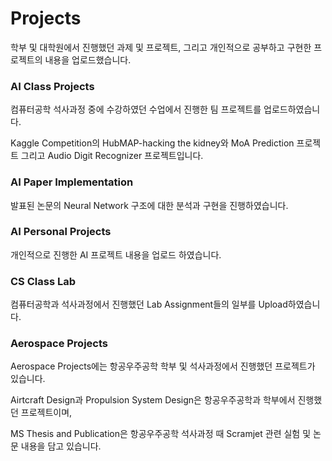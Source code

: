 # Projects

학부 및 대학원에서 진행했던 과제 및 프로젝트, 그리고 개인적으로 공부하고 구현한 프로젝트의 내용을 업로드했습니다.

### AI Class Projects
컴퓨터공학 석사과정 중에 수강하였던 수업에서 진행한 팀 프로젝트를 업로드하였습니다.

Kaggle Competition의 HubMAP-hacking the kidney와 MoA Prediction 프로젝트 그리고 Audio Digit Recognizer 프로젝트입니다.

### AI Paper Implementation

발표된 논문의 Neural Network 구조에 대한 분석과 구현을 진행하였습니다.

### AI Personal Projects
개인적으로 진행한 AI 프로젝트 내용을 업로드 하였습니다.

### CS Class Lab
컴퓨터공학과 석사과정에서 진행했던 Lab Assignment들의 일부를 Upload하였습니다. 

### Aerospace Projects
Aerospace Projects에는 항공우주공학 학부 및 석사과정에서 진행했던 프로젝트가 있습니다. 

Airtcraft Design과 Propulsion System Design은 항공우주공학과 학부에서 진행했던 프로젝트이며,

MS Thesis and Publication은 항공우주공학 석사과정 때 Scramjet 관련 실험 및 논문 내용을 담고 있습니다.
